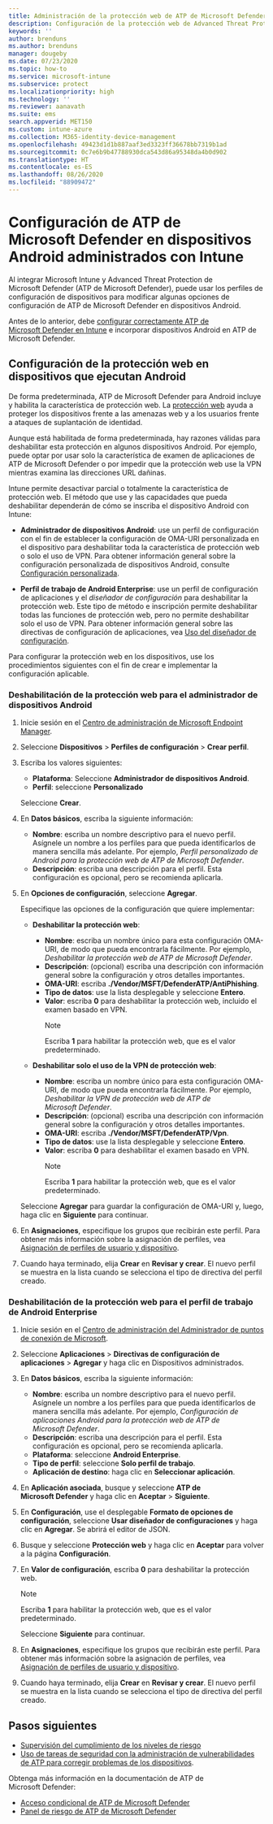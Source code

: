 ```yaml
---
title: Administración de la protección web de ATP de Microsoft Defender para dispositivos Android en Microsoft Intune - Azure | Microsoft Docs
description: Configuración de la protección web de Advanced Threat Protection de Microsoft Defender (ATP de Microsoft Defender) para Android en Intune.
keywords: ''
author: brenduns
ms.author: brenduns
manager: dougeby
ms.date: 07/23/2020
ms.topic: how-to
ms.service: microsoft-intune
ms.subservice: protect
ms.localizationpriority: high
ms.technology: ''
ms.reviewer: aanavath
ms.suite: ems
search.appverid: MET150
ms.custom: intune-azure
ms.collection: M365-identity-device-management
ms.openlocfilehash: 49423d1d1b887aaf3ed3323ff36678bb7319b1ad
ms.sourcegitcommit: 0c7e6b9b47788930dca543d86a95348da4b0d902
ms.translationtype: HT
ms.contentlocale: es-ES
ms.lasthandoff: 08/26/2020
ms.locfileid: "88909472"
---
```

# <a name="configure-microsoft-defender-atp-on-android-devices-you-manage-with-intune"></a>Configuración de ATP de Microsoft Defender en dispositivos Android administrados con Intune

Al integrar Microsoft Intune y Advanced Threat Protection de Microsoft Defender (ATP de Microsoft Defender), puede usar los perfiles de configuración de dispositivos para modificar algunas opciones de configuración de ATP de Microsoft Defender en dispositivos Android.

Antes de lo anterior, debe [configurar correctamente ATP de Microsoft Defender en Intune](../protect/advanced-threat-protection-configure.md) e incorporar dispositivos Android en ATP de Microsoft Defender.

## <a name="configure-web-protection-on-devices-that-run-android"></a>Configuración de la protección web en dispositivos que ejecutan Android

De forma predeterminada, ATP de Microsoft Defender para Android incluye y habilita la característica de protección web. La [protección web](/windows/security/threat-protection/microsoft-defender-atp/web-protection-overview) ayuda a proteger los dispositivos frente a las amenazas web y a los usuarios frente a ataques de suplantación de identidad.

Aunque está habilitada de forma predeterminada, hay razones válidas para deshabilitar esta protección en algunos dispositivos Android. Por ejemplo, puede optar por usar solo la característica de examen de aplicaciones de ATP de Microsoft Defender o por impedir que la protección web use la VPN mientras examina las direcciones URL dañinas.

Intune permite desactivar parcial o totalmente la característica de protección web. El método que use y las capacidades que pueda deshabilitar dependerán de cómo se inscriba el dispositivo Android con Intune:

- **Administrador de dispositivos Android**: use un perfil de configuración con el fin de establecer la configuración de OMA-URI personalizada en el dispositivo para deshabilitar toda la característica de protección web o solo el uso de VPN. Para obtener información general sobre la configuración personalizada de dispositivos Android, consulte [Configuración personalizada](../configuration/custom-settings-android.md).

- **Perfil de trabajo de Android Enterprise**: use un perfil de configuración de aplicaciones y el *diseñador de configuración* para deshabilitar la protección web. Este tipo de método e inscripción permite deshabilitar todas las funciones de protección web, pero no permite deshabilitar solo el uso de VPN. Para obtener información general sobre las directivas de configuración de aplicaciones, vea [Uso del diseñador de configuración](../apps/app-configuration-policies-use-android.md#use-the-configuration-designer).

Para configurar la protección web en los dispositivos, use los procedimientos siguientes con el fin de crear e implementar la configuración aplicable.

### <a name="disable-web-protection-for-android-device-administrator"></a>Deshabilitación de la protección web para el administrador de dispositivos Android

1. Inicie sesión en el [Centro de administración de Microsoft Endpoint Manager](https://go.microsoft.com/fwlink/?linkid=2109431).

2. Seleccione **Dispositivos** > **Perfiles de configuración** > **Crear perfil**.

3. Escriba los valores siguientes:

   - **Plataforma**: Seleccione **Administrador de dispositivos Android**.
   - **Perfil**: seleccione **Personalizado**

   Seleccione **Crear**.

4. En **Datos básicos**, escriba la siguiente información:

   - **Nombre**: escriba un nombre descriptivo para el nuevo perfil. Asígnele un nombre a los perfiles para que pueda identificarlos de manera sencilla más adelante. Por ejemplo, *Perfil personalizado de Android para la protección web de ATP de Microsoft Defender*.
   - **Descripción**: escriba una descripción para el perfil. Esta configuración es opcional, pero se recomienda aplicarla.

5. En **Opciones de configuración**, seleccione **Agregar**.

   Especifique las opciones de la configuración que quiere implementar:

   - **Deshabilitar la protección web**:
     - **Nombre**: escriba un nombre único para esta configuración OMA-URI, de modo que pueda encontrarla fácilmente. Por ejemplo, *Deshabilitar la protección web de ATP de Microsoft Defender*.
     - **Descripción**: (opcional) escriba una descripción con información general sobre la configuración y otros detalles importantes.
     - **OMA-URI**: escriba **./Vendor/MSFT/DefenderATP/AntiPhishing**.
     - **Tipo de datos**: use la lista desplegable y seleccione **Entero**.
     - **Valor**: escriba **0** para deshabilitar la protección web, incluido el examen basado en VPN.
       > [!NOTE]
       > Escriba **1** para habilitar la protección web, que es el valor predeterminado.

   - **Deshabilitar solo el uso de la VPN de protección web**:
     - **Nombre**: escriba un nombre único para esta configuración OMA-URI, de modo que pueda encontrarla fácilmente. Por ejemplo, *Deshabilitar la VPN de protección web de ATP de Microsoft Defender*.
     - **Descripción**: (opcional) escriba una descripción con información general sobre la configuración y otros detalles importantes.
     - **OMA-URI**: escriba **./Vendor/MSFT/DefenderATP/Vpn**.
     - **Tipo de datos**: use la lista desplegable y seleccione **Entero**.
     - **Valor**: escriba **0** para deshabilitar el examen basado en VPN.
       > [!NOTE]
       > Escriba **1** para habilitar la protección web, que es el valor predeterminado.

   Seleccione **Agregar** para guardar la configuración de OMA-URI y, luego, haga clic en **Siguiente** para continuar.

6. En **Asignaciones**, especifique los grupos que recibirán este perfil. Para obtener más información sobre la asignación de perfiles, vea [Asignación de perfiles de usuario y dispositivo](../configuration/device-profile-assign.md).

7. Cuando haya terminado, elija **Crear** en **Revisar y crear**. El nuevo perfil se muestra en la lista cuando se selecciona el tipo de directiva del perfil creado.

### <a name="disable-web-protection-for-android-enterprise-work-profile"></a>Deshabilitación de la protección web para el perfil de trabajo de Android Enterprise

1. Inicie sesión en el [Centro de administración del Administrador de puntos de conexión de Microsoft](https://go.microsoft.com/fwlink/?linkid=2109431).

2. Seleccione **Aplicaciones** > **Directivas de configuración de aplicaciones** > **Agregar** y haga clic en Dispositivos administrados.

3. En **Datos básicos**, escriba la siguiente información:

   - **Nombre**: escriba un nombre descriptivo para el nuevo perfil. Asígnele un nombre a los perfiles para que pueda identificarlos de manera sencilla más adelante. Por ejemplo, *Configuración de aplicaciones Android para la protección web de ATP de Microsoft Defender*.
   - **Descripción**: escriba una descripción para el perfil. Esta configuración es opcional, pero se recomienda aplicarla.
   - **Plataforma**: seleccione **Android Enterprise**.
   - **Tipo de perfil**: seleccione **Solo perfil de trabajo**.
   - **Aplicación de destino**: haga clic en **Seleccionar aplicación**.

4. En **Aplicación asociada**, busque y seleccione **ATP de Microsoft Defender** y haga clic en **Aceptar** > **Siguiente**.

5. En **Configuración**, use el desplegable **Formato de opciones de configuración**, seleccione **Usar diseñador de configuraciones** y haga clic en **Agregar**. Se abrirá el editor de JSON.

6. Busque y seleccione **Protección web** y haga clic en **Aceptar** para volver a la página **Configuración**.

7. En **Valor de configuración**, escriba **0** para deshabilitar la protección web.

   > [!NOTE]
   > Escriba **1** para habilitar la protección web, que es el valor predeterminado.

   Seleccione **Siguiente** para continuar.

8. En **Asignaciones**, especifique los grupos que recibirán este perfil. Para obtener más información sobre la asignación de perfiles, vea [Asignación de perfiles de usuario y dispositivo](../configuration/device-profile-assign.md).

9. Cuando haya terminado, elija **Crear** en **Revisar y crear**. El nuevo perfil se muestra en la lista cuando se selecciona el tipo de directiva del perfil creado.

## <a name="next-steps"></a>Pasos siguientes

- [Supervisión del cumplimiento de los niveles de riesgo](../protect/advanced-threat-protection-monitor.md)
- [Uso de tareas de seguridad con la administración de vulnerabilidades de ATP para corregir problemas de los dispositivos](../protect/atp-manage-vulnerabilities.md).

Obtenga más información en la documentación de ATP de Microsoft Defender:

- [Acceso condicional de ATP de Microsoft Defender](/windows/security/threat-protection/microsoft-defender-atp/conditional-access)
- [Panel de riesgo de ATP de Microsoft Defender](/windows/security/threat-protection/microsoft-defender-atp/security-operations-dashboard)